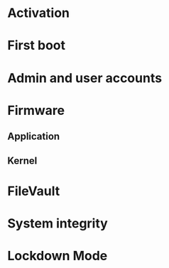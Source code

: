 # Activation

# First boot

# Admin and user accounts

# Firmware

## Application

## Kernel

# FileVault

# System integrity

# Lockdown Mode
